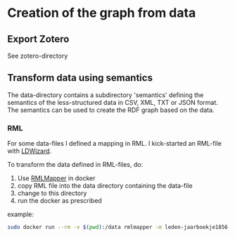 # Creation of the graph from data

## Export Zotero
See zotero-directory

## Transform data using semantics
The data-directory contains a subdirectory 'semantics' defining the semantics of the less-structured data in CSV, XML, TXT or JSON format. The semantics can be used to create the RDF graph based on the data.

### RML
For some data-files I defined a mapping in RML. I kick-started an RML-file with [LDWizard](https://ldwizard.netwerkdigitaalerfgoed.nl/).

To transform the data defined in RML-files, do:
1. Use [RMLMapper](https://github.com/RMLio/rmlmapper-java) in docker
1. copy RML file into the data directory containing the data-file
1. change to this directory
1. run the docker as prescribed

example:
``` sh
sudo docker run --rm -v $(pwd):/data rmlmapper -m leden-jaarboekje1856.rml.ttl > ../graph/leden-jaarboekje1856-2.nt
```
